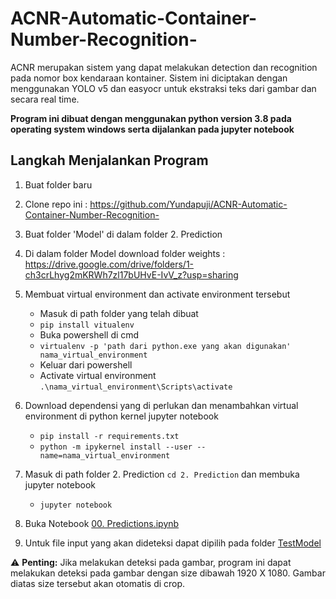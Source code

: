 # ACNR-Automatic-Container-Number-Recognition-
ACNR merupakan sistem yang dapat melakukan detection dan recognition pada nomor box kendaraan kontainer. Sistem ini diciptakan dengan menggunakan YOLO v5 dan easyocr untuk ekstraksi teks dari gambar dan secara real time. 

**Program ini dibuat dengan menggunakan python version 3.8 pada operating system windows serta dijalankan pada jupyter notebook**

## Langkah Menjalankan Program
1. Buat folder baru

2. Clone repo ini : https://github.com/Yundapuji/ACNR-Automatic-Container-Number-Recognition-

3. Buat folder 'Model' di dalam folder 2. Prediction

4. Di dalam folder Model download folder weights : https://drive.google.com/drive/folders/1-ch3crLhyg2mKRWh7zl17bUHvE-IvV_z?usp=sharing 

5. Membuat virtual environment dan activate environment tersebut
    - Masuk di path folder yang telah dibuat
    - ```pip install vitualenv ```
    - Buka powershell di cmd 
    - ```virtualenv -p 'path dari python.exe yang akan digunakan' nama_virtual_environment```
    - Keluar dari powershell 
    - Activate virtual environment
      ```.\nama_virtual_environment\Scripts\activate```
      
6. Download dependensi yang di perlukan dan menambahkan virtual environment di python kernel jupyter notebook
    - ```pip install -r requirements.txt```
    - ```python -m ipykernel install --user --name=nama_virtual_environment```
    
7. Masuk di path folder 2. Prediction ```cd 2. Prediction``` dan membuka jupyter notebook
    - ```jupyter notebook```

8. Buka Notebook [00. Predictions.ipynb]("https://github.com/Yundapuji/ACNR-Automatic-Container-Number-Recognition-/blob/main/2.%20Prediction/00.%20Predictions.ipynb")

9. Untuk file input yang akan dideteksi dapat dipilih pada folder [TestModel](URL "tooltip")

⚠️ **Penting:** Jika melakukan deteksi pada gambar, program ini dapat melakukan deteksi pada gambar dengan size dibawah 1920 X 1080. Gambar diatas size tersebut akan otomatis di crop. 
     



